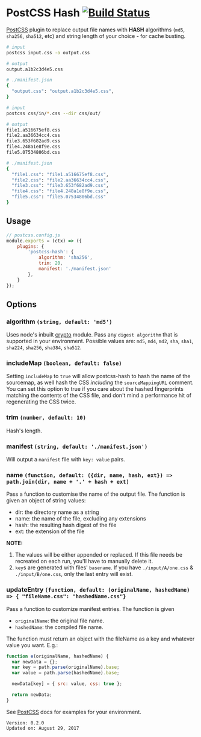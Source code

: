 # PostCSS Hash [![Build Status][ci-img]][ci]

[PostCSS] plugin to replace output file names with **HASH** algorithms (`md5`, `sha256`, `sha512`, etc) and string length of your choice - for cache busting.

```sh
# input
postcss input.css -o output.css

# output
output.a1b2c3d4e5.css

# ./manifest.json
{
  "output.css": "output.a1b2c3d4e5.css",
}

```

```sh
# input
postcss css/in/*.css --dir css/out/

# output
file1.a516675ef8.css
file2.aa36634cc4.css
file3.653f682ad9.css
file4.248a1e8f9e.css
file5.07534806bd.css

# ./manifest.json
{
  "file1.css": "file1.a516675ef8.css",
  "file2.css": "file2.aa36634cc4.css",
  "file3.css": "file3.653f682ad9.css",
  "file4.css": "file4.248a1e8f9e.css",
  "file5.css": "file5.07534806bd.css"
}
```

## Usage

```js
// postcss.config.js
module.exports = (ctx) => ({
    plugins: {
        'postcss-hash': {
            algorithm: 'sha256',
            trim: 20,
            manifest: './manifest.json'
        },
    }
});
```

## Options
### algorithm `(string, default: 'md5')`
Uses node's inbuilt [crypto] module. Pass any `digest algorithm` that is supported in your environment. Possible values are: `md5`, `md4`, `md2`, `sha`, `sha1`, `sha224`, `sha256`, `sha384`, `sha512`.

### includeMap `(boolean, default: false)`
Setting `includeMap` to `true` will allow postcss-hash to hash the name of the sourcemap, as well hash the CSS _including_ the `sourceMappingURL` comment. You can set this option to true if you care about the hashed fingerprints matching the contents of the CSS file, and don't mind a performance hit of regenerating the CSS twice.


### trim `(number, default: 10)`
Hash's length.

### manifest `(string, default: './manifest.json')`
Will output a `manifest` file with `key: value` pairs.

### name `(function, default: ({dir, name, hash, ext}) => path.join(dir, name + '.' + hash + ext)`
Pass a function to customise the name of the output file. The function is given an object of string values:

 - dir: the directory name as a string
 - name: the name of the file, excluding any extensions
 - hash: the resulting hash digest of the file
 - ext: the extension of the file

**NOTE:**
1. The values will be either appended or replaced. If this file needs be recreated on each run, you'll have to manually delete it.
2. `key`s are generated with files' `basename`. If you have `./input/A/one.css` & `./input/B/one.css`, only the last entry will exist.

### updateEntry `(function, default: (originalName, hashedName) => { "fileName.css": "hashedName.css"}`

Pass a function to customize manifest entries. The function is given

- `originalName`: the original file name.
- `hashedName`: the compiled file name.

The function must return an object with the fileName as a key and whatever value you want. E.g.:

```js
function e(originalName, hashedName) {
  var newData = {};
  var key = path.parse(originalName).base;
  var value = path.parse(hashedName).base;

  newData[key] = { src: value, css: true };

  return newData;
}
```

See [PostCSS] docs for examples for your environment.

```
Version: 0.2.0
Updated on: August 29, 2017
```

[PostCSS]: https://github.com/postcss/postcss
[ci-img]:  https://travis-ci.org/dacodekid/postcss-hash.svg
[ci]:      https://travis-ci.org/dacodekid/postcss-hash
[crypto]:  https://nodejs.org/api/crypto.html
